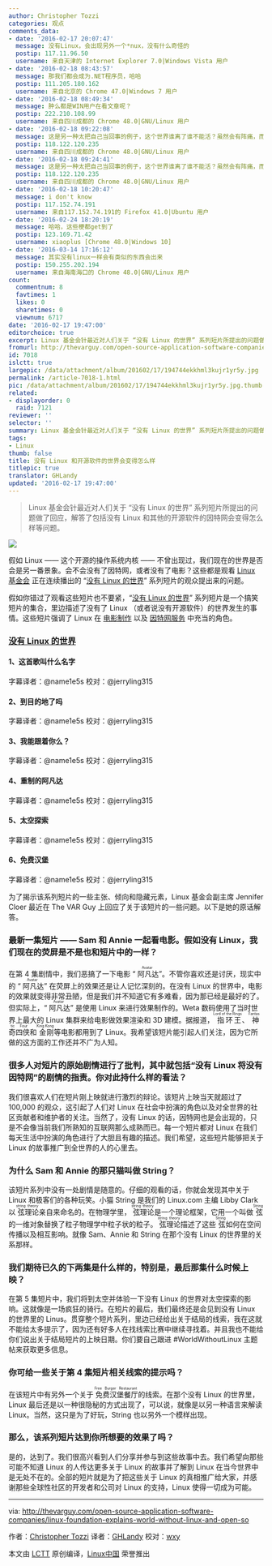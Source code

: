 ```yaml
---
author: Christopher Tozzi
categories: 观点
comments_data:
- date: '2016-02-17 20:07:47'
  message: 没有Linux，会出现另外一个*nux，没有什么奇怪的
  postip: 117.11.96.50
  username: 来自天津的 Internet Explorer 7.0|Windows Vista 用户
- date: '2016-02-18 08:43:57'
  message: 那我们都会成为.NET程序员，哈哈
  postip: 111.205.180.162
  username: 来自北京的 Chrome 47.0|Windows 7 用户
- date: '2016-02-18 08:49:34'
  message: 肿么都是WIN用户在看文章呢？
  postip: 222.210.108.99
  username: 来自四川成都的 Chrome 48.0|GNU/Linux 用户
- date: '2016-02-18 09:22:08'
  message: 这是另一种太把自己当回事的例子，这个世界谁离了谁不能活？虽然会有阵痛，而且持续的时间可能还不短终究都是能挺过来的。特别是电脑，软件，网络的普及仅仅只在人类历史漫漫长河很短一部分的情况下。
  postip: 118.122.120.235
  username: 来自四川成都的 Chrome 48.0|GNU/Linux 用户
- date: '2016-02-18 09:24:41'
  message: 这是另一种太把自己当回事的例子，这个世界谁离了谁不能活？虽然会有阵痛，而且持续的时间可能还不短，但终究是能挺过来的。特别是电脑、软件，网络的存在仅仅只占人类历史漫漫长河很短一部分的情况下。
  postip: 118.122.120.235
  username: 来自四川成都的 Chrome 48.0|GNU/Linux 用户
- date: '2016-02-18 10:20:47'
  message: i don't know
  postip: 117.152.74.191
  username: 来自117.152.74.191的 Firefox 41.0|Ubuntu 用户
- date: '2016-02-24 18:20:19'
  message: 哈哈，这些梗都get到了
  postip: 123.169.71.42
  username: xiaoplus [Chrome 48.0|Windows 10]
- date: '2016-03-14 17:16:12'
  message: 其实没有linux一样会有类似的东西会出来
  postip: 150.255.202.194
  username: 来自海南海口的 Chrome 48.0|GNU/Linux 用户
count:
  commentnum: 8
  favtimes: 1
  likes: 0
  sharetimes: 0
  viewnum: 6717
date: '2016-02-17 19:47:00'
editorchoice: true
excerpt: Linux 基金会针最近对人们关于 “没有 Linux 的世界” 系列短片所提出的问题做了回应，解答了包括没有 Linux 和其他的开源软件的因特网会变得怎么样等问题。
fromurl: http://thevarguy.com/open-source-application-software-companies/linux-foundation-explains-world-without-linux-and-open-so
id: 7018
islctt: true
largepic: /data/attachment/album/201602/17/194744ekkhml3kujr1yr5y.jpg
permalink: /article-7018-1.html
pic: /data/attachment/album/201602/17/194744ekkhml3kujr1yr5y.jpg.thumb.jpg
related:
- displayorder: 0
  raid: 7121
reviewer: ''
selector: ''
summary: Linux 基金会针最近对人们关于 “没有 Linux 的世界” 系列短片所提出的问题做了回应，解答了包括没有 Linux 和其他的开源软件的因特网会变得怎么样等问题。
tags:
- Linux
thumb: false
title: 没有 Linux 和开源软件的世界会变得怎么样
titlepic: true
translator: GHLandy
updated: '2016-02-17 19:47:00'
---
```



> 
> Linux 基金会针最近对人们关于 “没有 Linux 的世界” 系列短片所提出的问题做了回应，解答了包括没有 Linux 和其他的开源软件的因特网会变得怎么样等问题。
> 
> 
> 


![](/data/attachment/album/201602/17/194744ekkhml3kujr1yr5y.jpg)


假如 Linux —— 这个开源的操作系统内核 —— 不曾出现过，我们现在的世界是否会是另一番景象。会不会没有了因特网，或者没有了电影？这些都是观看 [Linux 基金会](http://linuxfoundation.org/) 正在连续播出的 “[没有 Linux 的世界](http://www.linuxfoundation.org/world-without-linux)” 系列短片的观众提出来的问题。


假如你错过了观看这些短片也不要紧，“[没有 Linux 的世界](http://www.linuxfoundation.org/world-without-linux)” 系列短片是一个搞笑短片的集合，里边描述了没有了 Linux （或者说没有开源软件）的世界发生的事情。这些短片强调了 Linux 在 [电影制作](http://thevarguy.com/open-source-application-software-companies/new-linux-foundation-video-highlights-role-open-source-3d) 以及 [因特网服务](http://thevarguy.com/open-source-application-software-companies/100715/would-internet-exist-without-linux-yes-without-open-sourc) 中充当的角色。


### [没有 Linux 的世界](http://www.linuxfoundation.org/world-without-linux)


#### 1、这首歌叫什么名字







字幕译者：@name1e5s 校对：@jerryling315


#### 2、到目的地了吗







字幕译者：@name1e5s 校对：@jerryling315


#### 3、我能跟着你么？







字幕译者：@name1e5s 校对：@jerryling315


#### 4、重制的阿凡达







字幕译者：@name1e5s 校对：@jerryling315


#### 5、太空探索







字幕译者：@name1e5s 校对：@jerryling315


#### 6、免费汉堡







字幕译者：@name1e5s 校对：@jerryling315


为了揭示该系列短片的一些主张、倾向和隐藏元素，Linux 基金会副主席 Jennifer Cloer 最近在 The VAR Guy 上回应了关于该短片的一些问题。以下是她的原话解答。


### 最新一集短片 —— Sam 和 Annie 一起看电影。假如没有 Linux，我们现在的荧屏是不是也和短片中的一样？


在第 4 集剧情中，我们恶搞了一下电影 “<ruby> 阿凡达 <rp>  （ </rp> <rt>  Avatar </rt> <rp>  ） </rp></ruby>”。不管你喜欢还是讨厌，现实中的 “<ruby> 阿凡达 <rp>  （ </rp> <rt>  Avatar </rt> <rp>  ） </rp></ruby>” 在荧屏上的效果还是让人记忆深刻的。在没有 Linux 的世界中，电影的效果就变得非常丑陋，但是我们并不知道它有多难看，因为那已经是最好的了。但实际上，“<ruby> 阿凡达 <rp>  （ </rp> <rt>  Avatar </rt> <rp>  ） </rp></ruby>” 是使用 Linux 来进行效果制作的。Weta 数码使用了当时世界上最大的 Linux 集群来给电影做效果渲染和 3D 建模。据报道，<ruby> 指环王 <rp>  （ </rp> <rt>  Lord of the Rings </rt> <rp>  ） </rp></ruby>、<ruby> 神奇四侠 <rp>  （ </rp> <rt>  Fantastic Four </rt> <rp>  ） </rp></ruby>和<ruby> 金刚 <rp>  （ </rp> <rt>  King Kong </rt> <rp>  ） </rp></ruby>等电影都用到了 Linux。我希望该短片能引起人们关注，因为它所做的这方面的工作还并不广为人知。


### 很多人对短片的原始剧情进行了批判，其中就包括“没有 Linux 将没有因特网”的剧情的指责。你对此持什么样的看法？


我们很喜欢人们在短片刚上映就进行激烈的辩论。该短片上映当天就超过了 100,000 的观众，这引起了人们对 Linux 在社会中扮演的角色以及对全世界的社区贡献者和维护者的关注。当然了，没有 Linux 的话，因特网也是会出现的，只是不会像当前我们所熟知的互联网那么成熟而已。每一个短片都对 Linux 在我们每天生活中扮演的角色进行了大胆且有趣的描述。我们希望，这些短片能够把关于 Linux 的故事推广到全世界的人的心里去。


### 为什么 Sam 和 Annie 的那只猫叫做 String？


该短片系列中没有一处剧情是随意的。仔细的观看的话，你就会发现其中关于 Linux 和极客们的各种玩笑。小猫 String 是我们的 Linux.com 主编 Libby Clark 以<ruby> 弦理论 <rp>  （ </rp> <rt>  string theory </rt> <rp>  ） </rp></ruby>亲自来命名的。在物理学里，<ruby> 弦理论 <rp>  （ </rp> <rt>  string theory </rt> <rp>  ） </rp></ruby>是一个理论框架，它用一个叫做<ruby> 弦 <rp>  （ </rp> <rt>  String </rt> <rp>  ） </rp></ruby>的一维对象替换了粒子物理学中粒子状的粒子。<ruby> 弦理论 <rp>  （ </rp> <rt>  string theory </rt> <rp>  ） </rp></ruby>描述了这些<ruby> 弦 <rp>  （ </rp> <rt>  String </rt> <rp>  ） </rp></ruby>如何在空间传播以及相互影响。就像 Sam、Annie 和 String 在那个没有 Linux 的世界里的关系那样。


### 我们期待已久的下两集是什么样的，特别是，最后那集什么时候上映？


在第 5 集短片中，我们将到太空并体验一下没有 Linux 的世界对太空探索的影响。这就像是一场疯狂的骑行。在短片的最后，我们最终还是会见到没有 Linux 的世界里的 Linus。贯穿整个短片系列，里边已经给出关于结局的线索，我在这就不能给太多提示了，因为还有好多人在找线索比赛中继续寻找着。并且我也不能给你们说出关于结局短片的上映日期。你们要自己跟进 #WorldWithoutLinux 主题帖来获取更多信息。


### 你可给一些关于第 4 集短片相关线索的提示吗？


在该短片中有另外一个关于<ruby> 免费汉堡餐厅 <rp>  （ </rp> <rt>  Free Burger Restaurant </rt> <rp>  ） </rp></ruby>的线索。在那个没有 Linux 的世界里，Linux 最后还是以一种很隐秘的方式出现了，可以说，就像是以另一种语言来解读 Linux。当然，这只是为了好玩，String 也以另外一个模样出现。


### 那么，该系列短片达到你所想要的效果了吗？


是的，达到了。我们很高兴看到人们分享并参与到这些故事中去。我们希望向那些可能不知道 Linux 的人传达更多关于 Linux 的故事并了解到 Linux 在当今世界中是无处不在的。全部的短片就是为了把这些关于 Linux 的真相推广给大家，并感谢那些全球性社区的开发者和公司对 Linux 的支持，Linux 使得一切成为可能。




---


via: <http://thevarguy.com/open-source-application-software-companies/linux-foundation-explains-world-without-linux-and-open-so>


作者：[Christopher Tozzi](http://thevarguy.com/author/christopher-tozzi) 译者：[GHLandy](https://github.com/GHLandy) 校对：[wxy](https://github.com/wxy)


本文由 [LCTT](https://github.com/LCTT/TranslateProject) 原创编译，[Linux中国](https://linux.cn/) 荣誉推出